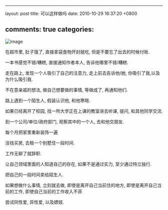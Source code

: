 
---
layout: post
title: 可以这样做吗
date: 2010-10-29 16:37:20 +0800

comments: true
categories: 
---

![image](http://lh6.ggpht.com/_os_zrveP8Ns/TMqygkKlBLI/AAAAAAAADKg/1XLcDk3_uk8/s800/out-of-the-box.jpg)

在超市里, 肚子饿了, 直接拿袋食物开封就吃, 但是不要忘了出去的时候付账.

一本书感觉不错/糟糕, 直接通知作者本人, 告诉他哪里不错/糟糕.

走在路上, 发现一个人吸引了自己的注意力, 走上前去告诉他/她,
你吸引了我,以及为什么吸引我.

不在意亲戚的想法, 做自己想要做的事情, 等做成了, 再通知他们.

路上遇到一个陌生人, 假装认识他, 和他寒暄.

如果已经离开了校园, 找一所大学正在上课的教室进去听课, 提问,
和其他同学交流.

到一个公司/单位/政府部门, 观察其中的一个人, 去和他交朋友.

每个月把家里重新装饰一遍

没钱买房, 去租一个别墅住一段时间.

工作无聊了就辞职.

让自己领域里面的人知道自己的存在, 如果不是通过实力, 至少通过特立独行.

把自己的一段时间卖给陌生人.

如果想做什么事情, 立刻就去做, 即使是离开自己当前住的地方,
即使是离开自己当前的工作, 即使自己当前的工作收入不菲

尝试同性爱, 异性爱, 以及嫖妓.

